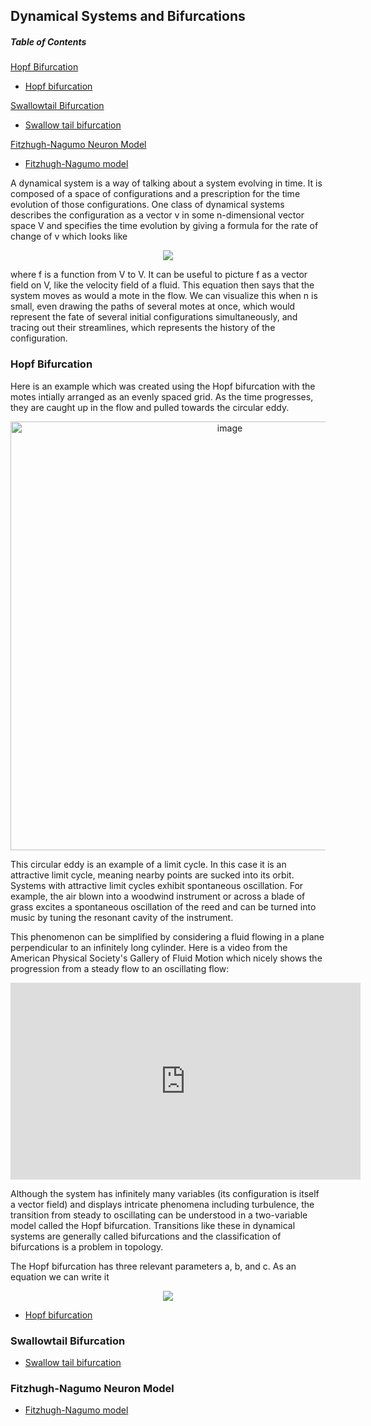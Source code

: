 ## Dynamical Systems and Bifurcations

##### Table of Contents  

[Hopf Bifurcation](#hopfbifurc)

* [Hopf bifurcation](https://experience-lab.github.io/hopf-bifurcation/)

[Swallowtail Bifurcation](#swallowtail)

* [Swallow tail bifurcation](https://experience-lab.github.io/swallowtail/)

[Fitzhugh-Nagumo Neuron Model](#fitzneuron)

* [Fitzhugh-Nagumo model](https://experience-lab.github.io/FitzHugh-Nagumo/)

A dynamical system is a way of talking about a system evolving in time. It is composed of a space of configurations and a prescription for the time evolution of those configurations. One class of dynamical systems describes the configuration as a vector v in some n-dimensional vector space V and specifies the time evolution by giving a formula for the rate of change of v which looks like

<p align="center">
<img src="https://render.githubusercontent.com/render/math?math=\frac{dv}{dt} = f(v)">
</p>
  
where f is a function from V to V. It can be useful to picture f as a vector field on V, like the velocity field of a fluid. This equation then says that the system moves as would a mote in the flow. We can visualize this when n is small, even drawing the paths of several motes at once, which would represent the fate of several initial configurations simultaneously, and tracing out their streamlines, which represents the history of the configuration.

<a name="hopfbifurc"/>

### Hopf Bifurcation

Here is an example which was created using the Hopf bifurcation with the motes intially arranged as an evenly spaced grid. As the time progresses, they are caught up in the flow and pulled towards the circular eddy.

<p align="center">
<img width="686" alt="image" src="https://user-images.githubusercontent.com/6211319/137596260-adfe9cf7-8608-4118-ba0f-4bb99c52b391.png">
</p>

This circular eddy is an example of a limit cycle. In this case it is an attractive limit cycle, meaning nearby points are sucked into its orbit. Systems with attractive limit cycles exhibit spontaneous oscillation. For example, the air blown into a woodwind instrument or across a blade of grass excites a spontaneous oscillation of the reed and can be turned into music by tuning the resonant cavity of the instrument.

This phenomenon can be simplified by considering a fluid flowing in a plane perpendicular to an infinitely long cylinder. Here is a video from the American Physical Society's Gallery of Fluid Motion which nicely shows the progression from a steady flow to an oscillating flow:

<p align="center">
<iframe width="560" height="315" src="https://www.youtube.com/embed/pW0JfEBE9h8" title="YouTube video player" frameborder="0" allow="accelerometer; autoplay; clipboard-write; encrypted-media; gyroscope; picture-in-picture" allowfullscreen></iframe>
</p>

Although the system has infinitely many variables (its configuration is itself a vector field) and displays intricate phenomena including turbulence, the transition from steady to oscillating can be understood in a two-variable model called the Hopf bifurcation. Transitions like these in dynamical systems are generally called bifurcations and the classification of bifurcations is a problem in topology.

The Hopf bifurcation has three relevant parameters a, b, and c. As an equation we can write it

<p align="center">
<img src="https://render.githubusercontent.com/render/math?math=\frac{dz}{dt} = c %2b a z + b \bar{z} + z |z|^2">
</p>

* [Hopf bifurcation](https://experience-lab.github.io/hopf-bifurcation/)

<a name="swallowtail"/>

### Swallowtail Bifurcation

* [Swallow tail bifurcation](https://experience-lab.github.io/swallowtail/)

<a name = "fitzneuron"/>

### Fitzhugh-Nagumo Neuron Model

* [Fitzhugh-Nagumo model](https://experience-lab.github.io/FitzHugh-Nagumo/)
